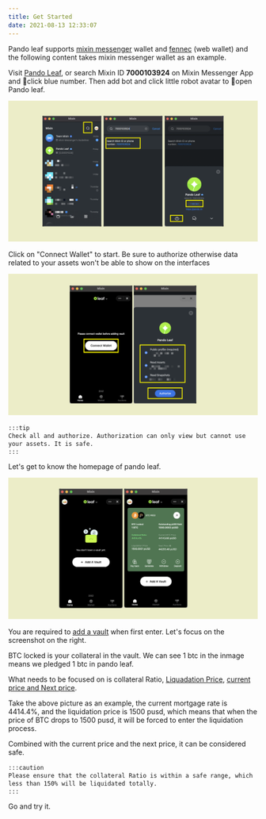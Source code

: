 ```yaml
---
title: Get Started
date: 2021-08-13 12:33:07
---
```


Pando leaf supports [mixin messenger](https://docs.pando.im/docs/wallets/mixin-messenger) wallet and [fennec](https://pando.im/fennec/) (web wallet) and the following content takes mixin messenger wallet as an example.

Visit [Pando Leaf](https://leaf.pando.im), or search Mixin ID **7000103924** on Mixin Messenger App and click blue number. Then add bot and click little robot avatar to open Pando leaf.

![](../assets/leaf-get-started-p1.png)


Click on "Connect Wallet" to start. Be sure to authorize otherwise data related to your assets won't be able to show on the interfaces

![](../assets/leaf-get-started-p2.png)

````mdx-code-block
:::tip
Check all and authorize. Authorization can only view but cannot use your assets. It is safe.
:::
````

Let's get to know the homepage of pando leaf.

![](../assets/leaf-get-start-p3.png)

You are required to [add a vault](https://docs.pando.im/docs/leaf/tutorials/open-vault) when first enter.  Let's focus on the screenshot on the right.

BTC locked is your collateral in the vault. We can see 1 btc in the inmage means we pledged 1 btc in pando leaf.

What needs to be focused on is collateral Ratio, [Liquadation Price](https://docs.pando.im/docs/leaf/key-concepts/liquidation/liquidation-ratio), [current price and Next price](https://docs.pando.im/docs/leaf/key-concepts/price-oracles).

Take the above picture as an example, the current mortgage rate is 4414.4%, and the liquidation price is 1500 pusd, which means that when the price of BTC drops to 1500 pusd, it will be forced to enter the liquidation process.

Combined with the current price and the next price, it can be considered safe.

````mdx-code-block
:::caution
Please ensure that the collateral Ratio is within a safe range, which less than 150% will be liquidated totally.
:::
````

Go and try it.


